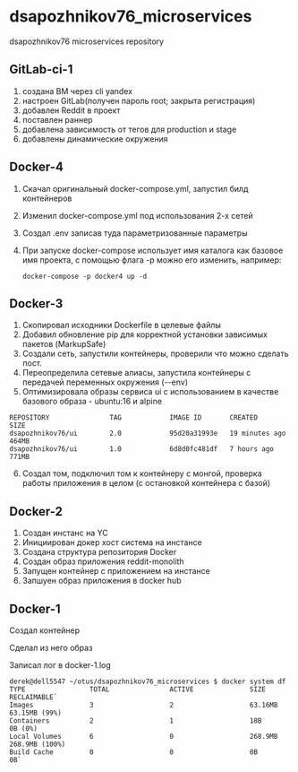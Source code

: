 # dsapozhnikov76_microservices
dsapozhnikov76 microservices repository

## GitLab-ci-1


1. создана ВМ через cli yandex
2. настроен GitLab(получен пароль root; закрыта регистрация)
3. добавлен Reddit в проект 
4. поставлен раннер 
5. добавлена зависимость от тегов для production и stage 
6. добавлены динамические окружения


## Docker-4

1. Скачал оригинальный docker-compose.yml, запустил билд контейнеров
2. Изменил docker-compose.yml под использования 2-х сетей
3. Создал .env записав туда параметризованные параметры
4. При запуске docker-compose использует имя каталога как базовое имя проекта,
с помощью флага -p можно его изменить, например:

    ``docker-compose -p docker4 up -d``

## Docker-3

1. Скопировал исходники Dockerfile в целевые файлы
2. Добавил обновление pip для корректной установки зависимых пакетов (MarkupSafe)
3. Создали сеть, запустили контейнеры, проверили что можно сделать пост.
4. Переопределила сетевые алиасы, запустила контейнеры с передачей переменных окружения (--env)
5. Оптимизировала образы сервиса ui с использованием в качестве базового образа - ubuntu:16 и alpine 

````
REPOSITORY               TAG            IMAGE ID       CREATED          SIZE
dsapozhnikov76/ui        2.0            95d20a31993e   19 minutes ago   464MB
dsapozhnikov76/ui        1.0            6d8d0fc481df   7 hours ago      771MB

````
6. Создал том, подключил том к контейнеру с монгой, проверка работы приложения в целом (с остановкой контейнера с базой)

## Docker-2


  1.  Создан инстанс на YC
  2.  Инициирован докер хост система на инстансе
  3.  Создана структура репозитория Docker
  4.  Создан образ приложения reddit-monolith
  5.  Запущен контейнер с приложением на инстансе
  6.  Запшуен образ приложения в docker hub

## Docker-1 

Создал контейнер 

Сделал из него образ

Записал лог в docker-1.log

````
derek@dell5547 ~/otus/dsapozhnikov76_microservices $ docker system df
TYPE                TOTAL               ACTIVE              SIZE                RECLAIMABLE`
Images              3                   2                   63.16MB             63.15MB (99%)
Containers          2                   1                   18B                 0B (0%)
Local Volumes       6                   0                   268.9MB             268.9MB (100%)
Build Cache         0                   0                   0B                  0B`
````
